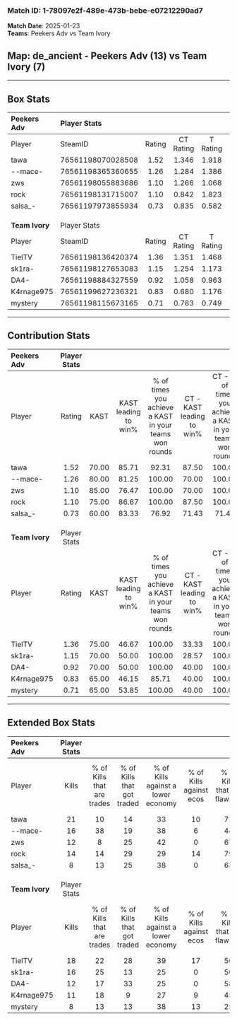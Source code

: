 ### Match ID: 1-78097e2f-489e-473b-bebe-e07212290ad7  
**Match Date**: 2025-01-23  
**Teams**: Peekers Adv vs Team Ivory  

## **Map**: de_ancient - Peekers Adv (13) vs Team Ivory (7)  
---  

## Box Stats  

| **Peekers Adv** | Player Stats      |        |           |          |       |       |       |         |        |      |     |
| :- | :- | :-: | :-: | :-: | :-: | :-: | :-: | :-: | :-: | :-: | :-: |
| Player          | SteamID           | Rating | CT Rating | T Rating | KAST  |  ADR  | Kills | Assists | Deaths | K/D  | HS% |
| tawa            | 76561198070028508 |  1.52  |   1.346   |  1.918   | 70.00 | 118.6 |  21   |    7    |   14   | 1.50 | 61  |
| --mace-         | 76561198365360655 |  1.26  |   1.284   |  1.386   | 80.00 | 78.2  |  16   |    4    |   13   | 1.23 | 50  |
| zws             | 76561198055883686 |  1.10  |   1.266   |  1.068   | 85.00 | 70.8  |  12   |   10    |   14   | 0.86 | 33  |
| rock            | 76561198131715007 |  1.10  |   0.842   |  1.823   | 75.00 | 68.4  |  14   |    3    |   13   | 1.08 | 57  |
| salsa_-         | 76561197973855934 |  0.73  |   0.835   |  0.582   | 60.00 | 53.7  |   8   |    2    |   11   | 0.73 | 25  |
|                 |                   |        |           |          |       |       |       |         |        |      |     |
|                 |                   |        |           |          |       |       |       |         |        |      |     |
|                 |                   |        |           |          |       |       |       |         |        |      |     |
| **Team Ivory**  | Player Stats      |        |           |          |       |       |       |         |        |      |     |
| Player          | SteamID           | Rating | CT Rating | T Rating | KAST  |  ADR  | Kills | Assists | Deaths | K/D  | HS% |
| TielTV          | 76561198136420374 |  1.36  |   1.351   |  1.468   | 75.00 | 113.1 |  18   |    8    |   16   | 1.13 | 55  |
| sk1ra-          | 76561198127653083 |  1.15  |   1.254   |  1.173   | 70.00 | 78.0  |  16   |    2    |   14   | 1.14 | 62  |
| DA4-            | 76561198884327559 |  0.92  |   1.058   |  0.963   | 70.00 | 55.1  |  12   |    0    |   13   | 0.92 | 33  |
| K4rnage975      | 76561199627236321 |  0.83  |   0.680   |  1.176   | 65.00 | 57.0  |  11   |    2    |   14   | 0.79 | 45  |
| mystery         | 76561198115673165 |  0.71  |   0.783   |  0.749   | 65.00 | 54.1  |   8   |    5    |   14   | 0.57 | 37  |
---  

## Contribution Stats  

| **Peekers Adv** | Player Stats |       |                      |                                                        |                           |                                                             |                          |                                                            |
| :- | :-: | :-: | :-: | :-: | :-: | :-: | :-: | :-: |
| Player          |    Rating    | KAST  | KAST leading to win% | % of times you achieve a KAST in your teams won rounds | CT - KAST leading to win% | CT - % of times you achieve a KAST in your teams won rounds | T - KAST leading to win% | T - % of times you achieve a KAST in your teams won rounds |
| tawa            |     1.52     | 70.00 |        85.71         |                         92.31                          |           87.50           |                           100.00                            |          83.33           |                           83.33                            |
| --mace-         |     1.26     | 80.00 |        81.25         |                         100.00                         |           70.00           |                           100.00                            |          100.00          |                           100.00                           |
| zws             |     1.10     | 85.00 |        76.47         |                         100.00                         |           70.00           |                           100.00                            |          85.71           |                           100.00                           |
| rock            |     1.10     | 75.00 |        86.67         |                         100.00                         |           87.50           |                           100.00                            |          85.71           |                           100.00                           |
| salsa_-         |     0.73     | 60.00 |        83.33         |                         76.92                          |           71.43           |                            71.43                            |          100.00          |                           83.33                            |
|                 |              |       |                      |                                                        |                           |                                                             |                          |                                                            |
|                 |              |       |                      |                                                        |                           |                                                             |                          |                                                            |
|                 |              |       |                      |                                                        |                           |                                                             |                          |                                                            |
| **Team Ivory**  | Player Stats |       |                      |                                                        |                           |                                                             |                          |                                                            |
| Player          |    Rating    | KAST  | KAST leading to win% | % of times you achieve a KAST in your teams won rounds | CT - KAST leading to win% | CT - % of times you achieve a KAST in your teams won rounds | T - KAST leading to win% | T - % of times you achieve a KAST in your teams won rounds |
| TielTV          |     1.36     | 75.00 |        46.67         |                         100.00                         |           33.33           |                           100.00                            |          55.56           |                           100.00                           |
| sk1ra-          |     1.15     | 70.00 |        50.00         |                         100.00                         |           28.57           |                           100.00                            |          71.43           |                           100.00                           |
| DA4-            |     0.92     | 70.00 |        50.00         |                         100.00                         |           40.00           |                           100.00                            |          55.56           |                           100.00                           |
| K4rnage975      |     0.83     | 65.00 |        46.15         |                         85.71                          |           40.00           |                           100.00                            |          50.00           |                           80.00                            |
| mystery         |     0.71     | 65.00 |        53.85         |                         100.00                         |           40.00           |                           100.00                            |          62.50           |                           100.00                           |
---  

## Extended Box Stats  

| **Peekers Adv** | Player Stats |                            |                            |                                    |                         |                              |                                 |        |                             |                                     |                          |                               |                            |
| :- | :-: | :-: | :-: | :-: | :-: | :-: | :-: | :-: | :-: | :-: | :-: | :-: | :-: |
| Player          |    Kills     | % of Kills that are trades | % of Kills that got traded | % of Kills against a lower economy | % of Kills against ecos | % of Kills that are flawless | % of Kills that are close duels | Deaths | % of Deaths that get traded | % of Deaths against a lower economy | % of Deaths against ecos | % of Deaths that are flawless | % of Deaths that are close |
| tawa            |      21      |             10             |             14             |                 33                 |           10            |              71              |                5                |   14   |             14              |                 21                  |            7             |              50               |             21             |
| --mace-         |      16      |             38             |             19             |                 38                 |            6            |              44              |                6                |   13   |             15              |                 15                  |            0             |              62               |             8              |
| zws             |      12      |             8              |             25             |                 42                 |            0            |              67              |                8                |   14   |             29              |                 29                  |            0             |              50               |             14             |
| rock            |      14      |             14             |             29             |                 29                 |           14            |              79              |                0                |   13   |             38              |                 38                  |            0             |              54               |             8              |
| salsa_-         |      8       |             13             |             25             |                 38                 |            0            |              63              |                0                |   11   |              0              |                 18                  |            0             |              27               |             9              |
|                 |              |                            |                            |                                    |                         |                              |                                 |        |                             |                                     |                          |                               |                            |
|                 |              |                            |                            |                                    |                         |                              |                                 |        |                             |                                     |                          |                               |                            |
|                 |              |                            |                            |                                    |                         |                              |                                 |        |                             |                                     |                          |                               |                            |
| **Team Ivory**  | Player Stats |                            |                            |                                    |                         |                              |                                 |        |                             |                                     |                          |                               |                            |
| Player          |    Kills     | % of Kills that are trades | % of Kills that got traded | % of Kills against a lower economy | % of Kills against ecos | % of Kills that are flawless | % of Kills that are close duels | Deaths | % of Deaths that get traded | % of Deaths against a lower economy | % of Deaths against ecos | % of Deaths that are flawless | % of Deaths that are close |
| TielTV          |      18      |             22             |             28             |                 39                 |           17            |              50              |               11                |   16   |             13              |                 19                  |            0             |              50               |             6              |
| sk1ra-          |      16      |             25             |             13             |                 25                 |            0            |              50              |               13                |   14   |             14              |                 21                  |            0             |              86               |             7              |
| DA4-            |      12      |             17             |             33             |                 25                 |            0            |              58              |                0                |   13   |             23              |                 15                  |            0             |              77               |             0              |
| K4rnage975      |      11      |             18             |             9              |                 27                 |            9            |              45              |               18                |   14   |             36              |                 21                  |            7             |              57               |             0              |
| mystery         |      8       |             13             |             13             |                 38                 |           13            |              25              |               25                |   14   |             21              |                 14                  |            0             |              64               |             7              |
